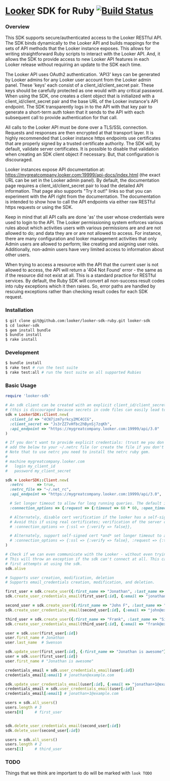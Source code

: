 # [Looker](http://looker.com/) SDK for Ruby [![Build Status](https://travis-ci.org/looker/looker-sdk-ruby.svg)](https://travis-ci.org/looker/looker-sdk-ruby)
### Overview
This SDK supports secure/authenticated access to the Looker RESTful API. The SDK binds dynamically to the Looker API and builds mappings for the sets of API methods that the Looker instance exposes. This allows for writing straightforward Ruby scripts to interact with the Looker API. And, it allows the SDK to provide access to new Looker API features in each Looker release without requiring an update to the SDK each time.

The Looker API uses OAuth2 authentication. 'API3' keys can be generated by Looker admins for any Looker user account from the Looker admin panel. These 'keys' each consist of a client_id/client_secret pair. These keys should be carefully protected as one would with any critical password. When using the SDK, one creates a client object that is initialized with a client_id/client_secret pair and the base URL of the Looker instance's API endpoint. The SDK transparently logs in to the API with that key pair to generate a short-term auth token that it sends to the API with each subsequent call to provide authentication for that call.

All calls to the Looker API must be done over a TLS/SSL connection. Requests and responses are then encrypted at that transport layer. It is highly recommended that Looker instance https endpoints use certificates that are properly signed by a trusted certificate authority. The SDK will, by default, validate server certificates. It is possible to disable that validation when creating an SDK client object if necessary. But, that configuration is discouraged.

Looker instances expose API documentation at: https://mygreatcompany.looker.com:19999/api-docs/index.html (the exact URL can be set in the Looker admin panel). By default, the documentation page requires a client_id/client_secret pair to load the detailed API information. That page also supports "Try it out!" links so that you can experiment with the API right from the documentation. The documentation is intended to show how to call the API endpoints via either raw RESTful https requests or using the SDK.

Keep in mind that all API calls are done 'as' the user whose credentials were used to login to the API. The Looker permissioning system enforces various rules about which activities users with various permissions are and are not allowed to do; and data they are or are not allowed to access. For instance, there are many configuration and looker management activities that only Admin users are allowed to perform; like creating and asigning user roles. Additionally, non-admin users have very limited access to information about other users.

When trying to access a resource with the API that the current user is not allowed to access, the API will return a '404 Not Found' error - the same as if the resource did not exist at all. This is a standard practice for RESTful services. By default, the Ruby SDK will convert all non-success result codes into ruby exceptions which it then raises. So, error paths are handled by rescuing exceptions rather than checking result codes for each SDK request.

### Installation
```bash
$ git clone git@github.com:looker/looker-sdk-ruby.git looker-sdk
$ cd looker-sdk
$ gem install bundle
$ bundle install
$ rake install
```

### Development

```bash
$ bundle install
$ rake test # run the test suite
$ rake test:all # run the test suite on all supported Rubies
```

### Basic Usage

```ruby
require 'looker-sdk'

# An sdk client can be created with an explicit client_id/client_secret pair
# (this is discouraged because secrets in code files can easily lead to those secrets being compromised!)
sdk = LookerSDK::Client.new(
  :client_id => "4CN7jzm7yrkcy2MC4CCG",
  :client_secret => "Js3rZZ7vHfbc2hBynSj7zqKh",
  :api_endpoint => "https://mygreatcompany.looker.com:19999/api/3.0"
)

# If you don't want to provide explicit credentials: (trust me you don't)
# add the below to your ~/.netrc file (or create the file if you don't have one).
# Note that to use netrc you need to install the netrc ruby gem.
#
# machine mygreatcompany.looker.com
#   login my_client_id
#   password my_client_secret

sdk = LookerSDK::Client.new(
  :netrc      => true,
  :netrc_file => "~/.net_rc",
  :api_endpoint => "https://mygreatcompany.looker.com:19999/api/3.0",

  # Set longer timeout to allow for long running queries. The default is 60 seconds and can be problematic.
  :connection_options => {:request => {:timeout => 60 * 60, :open_timeout => 30}},

  # Alternately, disable cert verification if the looker has a self-signed cert.
  # Avoid this if using real certificates; verification of the server cert is a very good thing for production.
  # :connection_options => {:ssl => {:verify => false}},

  # Alternately, support self-signed cert *and* set longer timeout to allow for long running queries.
  # :connection_options => {:ssl => {:verify => false}, :request => {:timeout => 60 * 60, :open_timeout => 30}},
)

# Check if we can even communicate with the Looker - without even trying to authenticate.
# This will throw an exception if the sdk can't connect at all. This can help a lot with debugging your
# first attempts at using the sdk.
sdk.alive

# Supports user creation, modification, deletion
# Supports email_credentials creation, modification, and deletion.

first_user = sdk.create_user({:first_name => "Jonathan", :last_name => "Swenson"})
sdk.create_user_credentials_email(first_user[:id], {:email => "jonathan@example.com"})

second_user = sdk.create_user({:first_name => "John F", :last_name => "Kennedy"})
sdk.create_user_credentials_email(second_user[:id], {:email => "john@example.com"})

third_user = sdk.create_user({:first_name => "Frank", :last_name => "Sinatra"})
sdk.create_user_credentials_email(third_user[:id], {:email => "frank@example.com"})

user = sdk.user(first_user[:id])
user.first_name # Jonathan
user.last_name  # Swenson

sdk.update_user(first_user[:id], {:first_name => "Jonathan is awesome"})
user = sdk.user(first_user[:id])
user.first_name # "Jonathan is awesome"

credentials_email = sdk.user_credentials_email(user[:id])
credentials_email[:email] # jonathan@example.com

sdk.update_user_credentials_email(user[:id], {:email => "jonathan+1@example.com"})
credentials_email = sdk.user_credentials_email(user[:id])
credentials_email[:email] # jonathan+1@example.com

users = sdk.all_users()
users.length # 3
users[0]     # first_user


sdk.delete_user_credentials_email(second_user[:id])
sdk.delete_user(second_user[:id])

users = sdk.all_users()
users.length # 2
users[1]     # third_user

```

### TODO
Things that we think are important to do will be marked with `look TODO`

